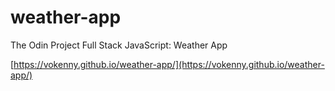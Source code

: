 # weather-app
The Odin Project Full Stack JavaScript: Weather App

[https://vokenny.github.io/weather-app/](https://vokenny.github.io/weather-app/)
